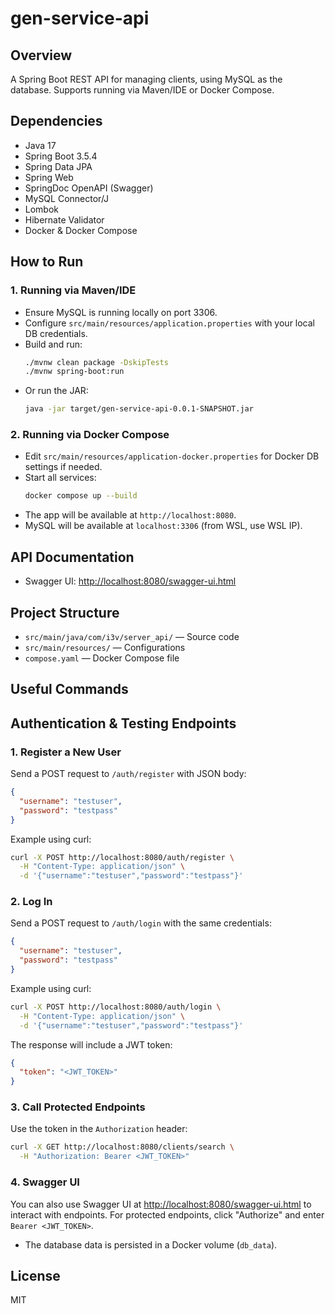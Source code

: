 # gen-service-api

## Overview
A Spring Boot REST API for managing clients, using MySQL as the database. Supports running via Maven/IDE or Docker Compose.

## Dependencies
- Java 17
- Spring Boot 3.5.4
- Spring Data JPA
- Spring Web
- SpringDoc OpenAPI (Swagger)
- MySQL Connector/J
- Lombok
- Hibernate Validator
- Docker & Docker Compose

## How to Run

### 1. Running via Maven/IDE
- Ensure MySQL is running locally on port 3306.
- Configure `src/main/resources/application.properties` with your local DB credentials.
- Build and run:
  ```sh
  ./mvnw clean package -DskipTests
  ./mvnw spring-boot:run
  ```
- Or run the JAR:
  ```sh
  java -jar target/gen-service-api-0.0.1-SNAPSHOT.jar
  ```

### 2. Running via Docker Compose
- Edit `src/main/resources/application-docker.properties` for Docker DB settings if needed.
- Start all services:
  ```sh
  docker compose up --build
  ```
- The app will be available at `http://localhost:8080`.
- MySQL will be available at `localhost:3306` (from WSL, use WSL IP).

## API Documentation
- Swagger UI: [http://localhost:8080/swagger-ui.html](http://localhost:8080/swagger-ui.html)

## Project Structure
- `src/main/java/com/i3v/server_api/` — Source code
- `src/main/resources/` — Configurations
- `compose.yaml` — Docker Compose file

## Useful Commands

## Authentication & Testing Endpoints

### 1. Register a New User
Send a POST request to `/auth/register` with JSON body:
```json
{
  "username": "testuser",
  "password": "testpass"
}
```
Example using curl:
```sh
curl -X POST http://localhost:8080/auth/register \
  -H "Content-Type: application/json" \
  -d '{"username":"testuser","password":"testpass"}'
```

### 2. Log In
Send a POST request to `/auth/login` with the same credentials:
```json
{
  "username": "testuser",
  "password": "testpass"
}
```
Example using curl:
```sh
curl -X POST http://localhost:8080/auth/login \
  -H "Content-Type: application/json" \
  -d '{"username":"testuser","password":"testpass"}'
```
The response will include a JWT token:
```json
{
  "token": "<JWT_TOKEN>"
}
```

### 3. Call Protected Endpoints
Use the token in the `Authorization` header:
```sh
curl -X GET http://localhost:8080/clients/search \
  -H "Authorization: Bearer <JWT_TOKEN>"
```

### 4. Swagger UI
You can also use Swagger UI at [http://localhost:8080/swagger-ui.html](http://localhost:8080/swagger-ui.html) to interact with endpoints. For protected endpoints, click "Authorize" and enter `Bearer <JWT_TOKEN>`.

- The database data is persisted in a Docker volume (`db_data`).

## License
MIT

